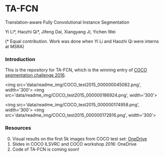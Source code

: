 # TA-FCN
Translation-aware Fully Convolutional Instance Segmentation

Yi Li\*, Haozhi Qi\*, Jifeng Dai, Xiangyang Ji, Yichen Wei

(\* Equal contribution. Work was done when Yi Li and Haozhi Qi were interns at MSRA)

### Introduction

This is the repository for TA-FCN, which is the winning entry of [COCO segmentation challenge 2016](http://mscoco.org/dataset/#detections-challenge2016).

<img src='data/readme_img/COCO_test2015_000000045082.png', width='300'>
<img src='data/readme_img/COCO_test2015_000000186924.png', width='300'>

<img src='data/readme_img/COCO_test2015_000000174958.png', width='300'>
<img src='data/readme_img/COCO_test2015_000000172816.png', width='300'>

### Resources

0. Visual results on the first 5k images from COCO test set: [OneDrive](https://onedrive.live.com/?authkey=%21ABB_CV2zvCEoNK0&id=F371D9563727B96F%2192190&cid=F371D9563727B96F)
0. Slides in COCO ILSVRC and COCO workshop 2016: OneDrive
0. Code of TA-FCN is coming soon!
